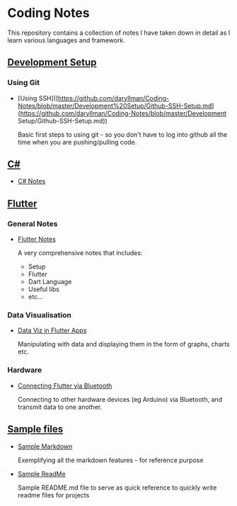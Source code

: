 # Coding Notes

This repository contains a collection of notes I have taken down in detail as I learn various languages and framework.



## [Development Setup](https://github.com/daryllman/Coding-Notes/tree/master/Development%20Setup)

### Using Git

- [Using SSH]([https://github.com/daryllman/Coding-Notes/blob/master/Development%20Setup/Github-SSH-Setup.md](https://github.com/daryllman/Coding-Notes/blob/master/Development Setup/Github-SSH-Setup.md))

  Basic first steps to using git - so you don't have to log into github all the time when you are pushing/pulling code.



## [C#](https://github.com/daryllman/Coding-Notes/tree/master/C%23)

- [C# Notes](https://github.com/daryllman/Coding-Notes/blob/master/C%23/C%23Notes.md)



## [Flutter](https://github.com/daryllman/Coding-Notes/tree/master/Flutter)

### General Notes

- [Flutter Notes](https://github.com/daryllman/Coding-Notes/blob/master/Flutter/FlutterNotes.md)

  A very comprehensive notes that includes:

  - Setup
  - Flutter
  - Dart Language
  - Useful libs
  - etc...

### Data Visualisation

- [Data Viz in Flutter Apps](https://github.com/daryllman/Coding-Notes/blob/master/Flutter/FlutterDataViz.md)

  Manipulating with data and displaying them in the form of graphs, charts etc.



### Hardware

- [Connecting Flutter via Bluetooth](https://github.com/daryllman/Coding-Notes/blob/master/Flutter/FlutterBluetoothConnection.md)

  Connecting to other hardware devices (eg Arduino) via Bluetooth, and transmit data to one another.

  

## [Sample files](https://github.com/daryllman/Coding-Notes/tree/master/Sample)

- [Sample Markdown](https://github.com/daryllman/Coding-Notes/blob/master/Sample/SampleMarkdown.md)

  Exemplifying all the markdown features - for reference purpose

- [Sample ReadMe](https://github.com/daryllman/Coding-Notes/blob/master/Sample/SampleReadMeFile.md)

  Sample README.md file to serve as quick reference to quickly write readme files for projects
